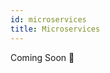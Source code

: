 ```yaml
---
id: microservices
title: Microservices
---
```


Coming Soon 👀

<!-- Bounded context
Contract-first - lots of support, essential for distributed systems and EDAs -->
